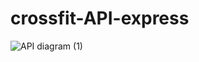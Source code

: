 # crossfit-API-express

![API diagram (1)](https://user-images.githubusercontent.com/24535898/167310045-638be73d-2d76-4494-9049-5342493745ca.png)
